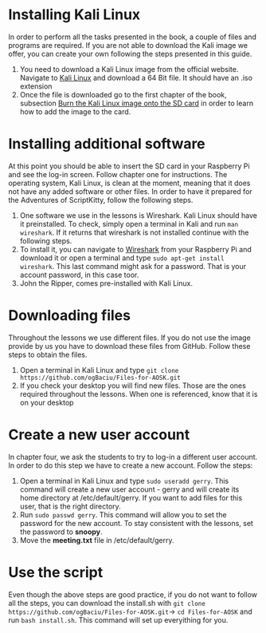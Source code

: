 # Installing Kali Linux

In order to perform all the tasks presented in the book, a couple of files and programs are required. If you are not able to download the Kali image we offer, you can create your own following the steps presented in this guide. 

1.	You need to download a Kali Linux image from the official website. Navigate to [Kali Linux](https://www.kali.org/downloads/) and download a 64 Bit file. It should have an .iso extension
2.	Once the file is downloaded go to the first chapter of the book, subsection [Burn the Kali Linux image onto the SD card](https://suzannejmatthews.gitbooks.io/aosk/content/chapter1.html) in order to learn how to add the image to the card.

# Installing additional software

At this point you should be able to insert the SD card in your Raspberry Pi and see the log-in screen. Follow chapter one for instructions. The operating system, Kali Linux, is clean at the moment, meaning that it does not have any added software or other files. In order to have it prepared for the Adventures of ScriptKitty, follow the following steps.

1.	One software we use in the lessons is Wireshark. Kali Linux should have it preinstalled. To check, simply open a terminal in Kali and run `man wireshark`. If it returns that wireshark is not installed continue with the following steps.
2.	 To install it, you can navigate to [Wireshark](https://www.wireshark.org/) from your Raspberry Pi and download it or open a terminal and type `sudo apt-get install wireshark`. This last command might ask for a password. That is your account password, in this case toor. 
3.	John the Ripper, comes pre-installed with Kali Linux. 

# Downloading files

Throughout the lessons we use different files. If you do not use the image provide by us you have to download these files from GitHub.  Follow these steps to obtain the files.
1.	Open a terminal in Kali Linux and type `git clone https://github.com/ogBaciu/Files-for-AOSK.git` 
2.	If you check your desktop you will find new files. Those are the ones required throughout the lessons. When one is referenced, know that it is on your desktop

# Create a new user account

In chapter four, we ask the students to try to log-in a different user account. In order to do this step we have to create a new account. Follow the steps:

1. Open a terminal in Kali Linux and type `sudo useradd gerry`. This command will create a new user account - gerry and  will create its home directory at /etc/default/gerry. If you want to add files for this user, that is the right directory.
2. Run `sudo passwd gerry`. This command will allow you to set the password for the new account. To stay consistent with the lessons, set the password to **snoopy**.
3. Move the **meeting.txt** file in /etc/default/gerry.

# Use the script

Even though the above steps are good practice, if you do not want to follow all the steps, you can download the install.sh with `git clone https://github.com/ogBaciu/Files-for-AOSK.git`-> `cd Files-for-AOSK` and run `bash install.sh`. This command will set up everyithing for you.
